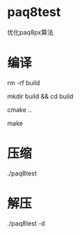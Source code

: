 # paq8test
优化paq8px算法

# 编译
rm -rf build

mkdir build && cd build

cmake ..

make 

# 压缩
./paq8test
# 解压
./paq8test -d

